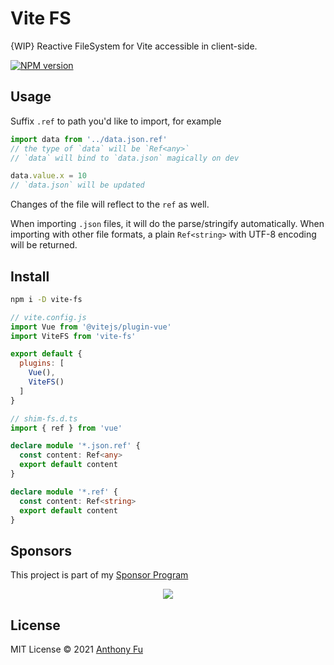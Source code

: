 # Vite FS

{WIP} Reactive FileSystem for Vite accessible in client-side.

[![NPM version](https://img.shields.io/npm/v/vite-fs?color=a1b858)](https://www.npmjs.com/package/vite-fs)

## Usage

Suffix `.ref` to path you'd like to import, for example

```ts
import data from '../data.json.ref'
// the type of `data` will be `Ref<any>`
// `data` will bind to `data.json` magically on dev

data.value.x = 10
// `data.json` will be updated
```

Changes of the file will reflect to the `ref` as well.

When importing `.json` files, it will do the parse/stringify automatically. When importing with other file formats, a plain `Ref<string>` with UTF-8 encoding will be returned.

## Install

```bash
npm i -D vite-fs
```

```js
// vite.config.js
import Vue from '@vitejs/plugin-vue'
import ViteFS from 'vite-fs'

export default {
  plugins: [
    Vue(),
    ViteFS()
  ]
}
```

```ts
// shim-fs.d.ts
import { ref } from 'vue'

declare module '*.json.ref' {
  const content: Ref<any>
  export default content
}

declare module '*.ref' {
  const content: Ref<string>
  export default content
}
```

## Sponsors

This project is part of my <a href='https://github.com/antfu-sponsors'>Sponsor Program</a>

<p align="center">
  <a href="https://cdn.jsdelivr.net/gh/antfu/static/sponsors.svg">
    <img src='https://cdn.jsdelivr.net/gh/antfu/static/sponsors.svg'/>
  </a>
</p>

## License

MIT License © 2021 [Anthony Fu](https://github.com/antfu)
